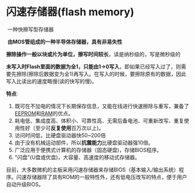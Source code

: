 # 闪速存储器(flash memory)

​	一种快擦写型存储器

​	**由MOS管组成的一种半导体存储器，具有非易失性**

​	**擦除操作一般以块或片为单位，擦写时间较长**，读是纳秒级的，写是微秒级的

​	**未写入时Flash里面的数据为全1，只能由1→0写入**，即如果已经写入过了，则需要先擦除(擦除后数据变为全1)再写入。在写入的时候，要擦除原有的数据，因此写入比读出的速度略慢(读的快写的慢)。

**特点**∶

1. 既可在不加电的情况下长期保存信息，又能在线进行快速擦除与重写，兼备了[EEPROM]()和[RAM]()的优点。
2. 耗电低、集成度高、体积小、可靠性高、无需后备电池、可重新改写、重复使用性好（至少可**反复使用**百万次以上)。
3. 访问时间低，比硬盘驱动器快50~200倍
4. 由于没有机械运动部件，所以**抗震能力**比硬盘驱动器强10倍。
5. 广泛应用于便携式计算机的存储器（固态硬盘)，存储BIOS程序。
6. "闪盘"(U盘或优盘)，大容量、高速度的移动式存储器。

​	目前，大多数微机的主板采用闪速存储器来存储BIOS（基本输入/输出系统）程序。闪速存储器除了具有ROM的一般特性外，还有低电压改写的特点，便于用户自动升级BIOS。